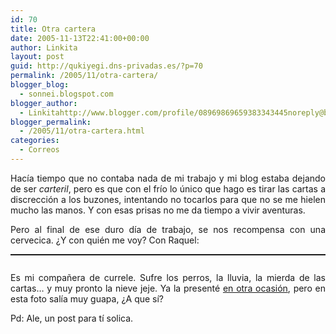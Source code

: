 ```yaml
---
id: 70
title: Otra cartera
date: 2005-11-13T22:41:00+00:00
author: Linkita
layout: post
guid: http://qukiyegi.dns-privadas.es/?p=70
permalink: /2005/11/otra-cartera/
blogger_blog:
  - sonnei.blogspot.com
blogger_author:
  - Linkitahttp://www.blogger.com/profile/08969869659383343445noreply@blogger.com
blogger_permalink:
  - /2005/11/otra-cartera.html
categories:
  - Correos
---
```

<div style="text-align: justify;">
  Hacía tiempo que no contaba nada de mi trabajo y mi blog estaba dejando de ser <span style="font-style: italic;">carteril</span>, pero es que con el frío lo único que hago es tirar las cartas a discrección a los buzones, intentando no tocarlos para que no se me hielen mucho las manos. Y con esas prisas no me da tiempo a vivir aventuras.</p> 
  
  <p>
    Pero al final de ese duro día de trabajo, se nos recompensa con una cervecica. ¿Y con quién me voy? Con Raquel:
  </p>
  
  <p>
    <a onblur="try {parent.deselectBloggerImageGracefully();} catch(e) {}" href="http://photos1.blogger.com/blogger/3621/1164/1600/rql.1.jpg"><img style="margin: 0px auto 10px; display: block; text-align: center; cursor: pointer;" src="http://photos1.blogger.com/blogger/3621/1164/400/rql.0.jpg" alt="" border="1" /></a><br />Es mi compañera de currele. Sufre los perros, la lluvia, la mierda de las cartas&#8230; y muy pronto la nieve jeje. Ya la presenté <a href="http://sonnei.blogspot.com/2005/07/un-da-con-la-cartera.html">en otra ocasión</a>, pero en esta foto salía muy guapa, ¿A que sí?
  </p>
  
  <p>
    Pd: Ale, un post para tí solica.</div>